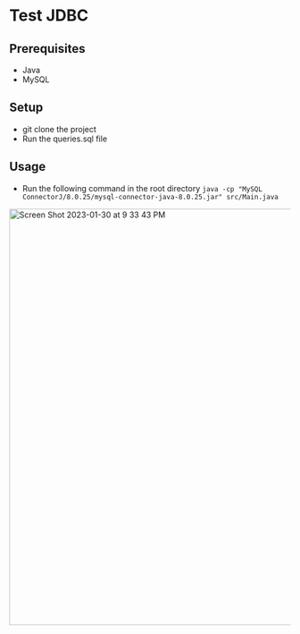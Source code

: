 # Test JDBC

## Prerequisites
- Java
- MySQL

## Setup
- git clone the project
- Run the queries.sql file

## Usage
- Run the following command in the root directory `java -cp "MySQL ConnectorJ/8.0.25/mysql-connector-java-8.0.25.jar" src/Main.java`


<img width="745" alt="Screen Shot 2023-01-30 at 9 33 43 PM" src="https://user-images.githubusercontent.com/85178008/215591425-56178fa4-8d7f-4488-927a-6e600aa9601f.png">
